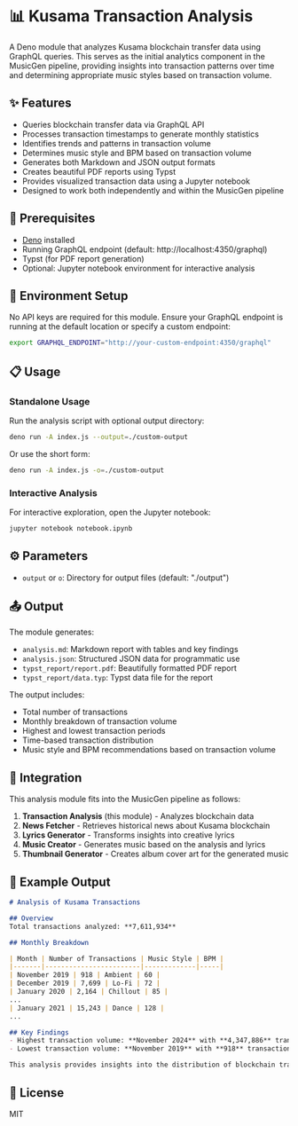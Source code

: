 # 📊 Kusama Transaction Analysis

A Deno module that analyzes Kusama blockchain transfer data using GraphQL queries. This serves as the initial analytics component in the MusicGen pipeline, providing insights into transaction patterns over time and determining appropriate music styles based on transaction volume.

## ✨ Features

- Queries blockchain transfer data via GraphQL API
- Processes transaction timestamps to generate monthly statistics
- Identifies trends and patterns in transaction volume
- Determines music style and BPM based on transaction volume
- Generates both Markdown and JSON output formats
- Creates beautiful PDF reports using Typst
- Provides visualized transaction data using a Jupyter notebook
- Designed to work both independently and within the MusicGen pipeline

## 🔧 Prerequisites

- [Deno](https://deno.land/) installed
- Running GraphQL endpoint (default: http://localhost:4350/graphql)
- Typst (for PDF report generation)
- Optional: Jupyter notebook environment for interactive analysis

## 🔑 Environment Setup

No API keys are required for this module. Ensure your GraphQL endpoint is running at the default location or specify a custom endpoint:

```bash
export GRAPHQL_ENDPOINT="http://your-custom-endpoint:4350/graphql"
```

## 📋 Usage

### Standalone Usage

Run the analysis script with optional output directory:

```bash
deno run -A index.js --output=./custom-output
```

Or use the short form:

```bash
deno run -A index.js -o=./custom-output
```

### Interactive Analysis

For interactive exploration, open the Jupyter notebook:

```bash
jupyter notebook notebook.ipynb
```

## ⚙️ Parameters

- `output` or `o`: Directory for output files (default: "./output")

## 📤 Output

The module generates:
- `analysis.md`: Markdown report with tables and key findings
- `analysis.json`: Structured JSON data for programmatic use
- `typst_report/report.pdf`: Beautifully formatted PDF report
- `typst_report/data.typ`: Typst data file for the report

The output includes:
- Total number of transactions
- Monthly breakdown of transaction volume
- Highest and lowest transaction periods
- Time-based transaction distribution
- Music style and BPM recommendations based on transaction volume

## 🔄 Integration

This analysis module fits into the MusicGen pipeline as follows:

1. **Transaction Analysis** (this module) - Analyzes blockchain data
2. **News Fetcher** - Retrieves historical news about Kusama blockchain
3. **Lyrics Generator** - Transforms insights into creative lyrics
4. **Music Creator** - Generates music based on the analysis and lyrics
5. **Thumbnail Generator** - Creates album cover art for the generated music

## 📝 Example Output

```markdown
# Analysis of Kusama Transactions

## Overview
Total transactions analyzed: **7,611,934**

## Monthly Breakdown

| Month | Number of Transactions | Music Style | BPM |
|-------|------------------------|-------------|-----|
| November 2019 | 918 | Ambient | 60 |
| December 2019 | 7,699 | Lo-Fi | 72 |
| January 2020 | 2,164 | Chillout | 85 |
...
| January 2021 | 15,243 | Dance | 128 |
...

## Key Findings
- Highest transaction volume: **November 2024** with **4,347,886** transactions (Techno style, 150 BPM)
- Lowest transaction volume: **November 2019** with **918** transactions (Ambient style, 60 BPM)

This analysis provides insights into the distribution of blockchain transactions over time and suggests appropriate music styles based on activity levels.
```

## 📄 License

MIT